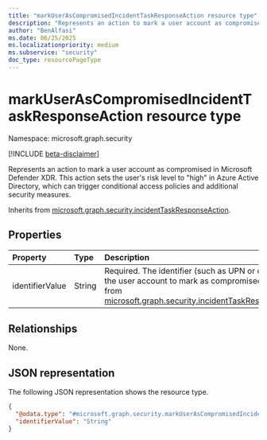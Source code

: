 ```yaml
---
title: "markUserAsCompromisedIncidentTaskResponseAction resource type"
description: "Represents an action to mark a user account as compromised in Microsoft Defender XDR."
author: "BenAlfasi"
ms.date: 06/25/2025
ms.localizationpriority: medium
ms.subservice: "security"
doc_type: resourcePageType
---
```


# markUserAsCompromisedIncidentTaskResponseAction resource type

Namespace: microsoft.graph.security

[!INCLUDE [beta-disclaimer](../../includes/beta-disclaimer.md)]

Represents an action to mark a user account as compromised in Microsoft Defender XDR. This action sets the user's risk level to "high" in Azure Active Directory, which can trigger conditional access policies and additional security measures.

Inherits from [microsoft.graph.security.incidentTaskResponseAction](../resources/security-incidenttaskresponseaction.md).

## Properties
|Property|Type|Description|
|:---|:---|:---|
|identifierValue|String|Required. The identifier (such as UPN or object ID) of the user account to mark as compromised. Inherited from [microsoft.graph.security.incidentTaskResponseAction](../resources/security-incidenttaskresponseaction.md).|

## Relationships
None.

## JSON representation
The following JSON representation shows the resource type.
<!-- {
  "blockType": "resource",
  "@odata.type": "microsoft.graph.security.markUserAsCompromisedIncidentTaskResponseAction"
}
-->
``` json
{
  "@odata.type": "#microsoft.graph.security.markUserAsCompromisedIncidentTaskResponseAction",
  "identifierValue": "String"
}
```

<!--
{
  "type": "#page.annotation",
  "namespace": "microsoft.graph.security"
}
-->
